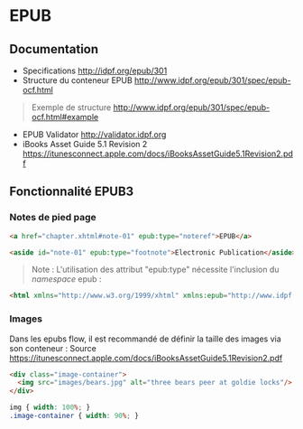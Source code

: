 EPUB
====


## Documentation

* Specifications http://idpf.org/epub/301
* Structure du conteneur EPUB http://www.idpf.org/epub/301/spec/epub-ocf.html
> Exemple de structure http://www.idpf.org/epub/301/spec/epub-ocf.html#example
* EPUB Validator http://validator.idpf.org
* iBooks Asset Guide 5.1 Revision 2 https://itunesconnect.apple.com/docs/iBooksAssetGuide5.1Revision2.pdf



## Fonctionnalité EPUB3

### Notes de pied page

```html
<a href="chapter.xhtml#note-01" epub:type="noteref">EPUB</a>

<aside id="note-01" epub:type="footnote">Electronic Publication</aside>
```

> Note : L'utilisation des attribut "epub:type" nécessite l'inclusion du _namespace_ epub :

```html
<html xmlns="http://www.w3.org/1999/xhtml" xmlns:epub="http://www.idpf.org/2007/ops">
```



### Images

Dans les epubs flow, il est recommandé de définir la taille des images via son conteneur&nbsp;:
Source https://itunesconnect.apple.com/docs/iBooksAssetGuide5.1Revision2.pdf

```html
<div class="image-container">
  <img src="images/bears.jpg" alt="three bears peer at goldie locks"/>
</div>
```

```css
img { width: 100%; }
.image-container { width: 90%; }
```